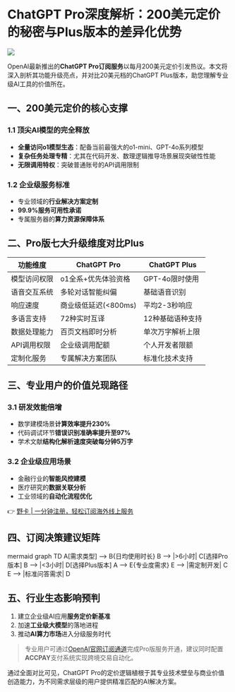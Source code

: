 # ChatGPT Pro深度解析：200美元定价的秘密与Plus版本的差异化优势

![](https://bbtdd.com/wp-content/uploads/img/17836250940.webp)

OpenAI最新推出的**ChatGPT Pro订阅服务**以每月200美元定价引发热议。本文将深入剖析其功能升级亮点，并对比20美元档的ChatGPT Plus版本，助您理解专业级AI工具的价值所在。

## 一、200美元定价的核心支撑
### 1.1 顶尖AI模型的完全释放
- **全量访问o1模型生态**：配备当前最强大的o1-mini、GPT-4o系列模型
- **复杂任务处理专精**：尤其在代码开发、数理逻辑推导场景展现突破性性能
- **无限调用特权**：突破普通账号的API调用限制

### 1.2 企业级服务标准
- 专业领域的**行业解决方案定制**
- **99.9%服务可用性承诺**
- 专属服务器的**算力资源保障体系**

## 二、Pro版七大升级维度对比Plus
| 功能维度        | ChatGPT Pro              | ChatGPT Plus       |
|---------------|--------------------------|-------------------|
| 模型访问权限    | o1全系+优先体验资格       | GPT-4o限时使用     |
| 语音交互系统    | 多轮对话智能纠偏          | 基础语音识别       |
| 响应速度        | 商业级低延迟(<800ms)     | 平均2-3秒响应     |
| 多语言支持      | 72种实时互译              | 12种基础语种支持   |
| 数据处理能力    | 百页文档即时分析           | 单次万字解析上限   |
| API调用权限    | 企业级调用配额             | 个人开发者限额     |
| 定制化服务      | 专属解决方案团队           | 标准化技术支持     |

## 三、专业用户的价值兑现路径
### 3.1 研发效能倍增
- 数学建模场景**计算效率提升230%**
- 代码调试环节**错误识别准确率提升至97%**
- 学术文献**结构化解析速度突破每分钟5万字**

### 3.2 企业级应用场景
- 金融行业的**智能风控建模**
- 医疗研究的**数据关联分析**
- 工业领域的**自动化流程优化**

👉 [野卡 | 一分钟注册，轻松订阅海外线上服务](https://bbtdd.com/yeka)

## 四、订阅决策建议矩阵
mermaid
graph TD
    A[需求类型] --> B{日均使用时长}
    B --> |>6小时| C[选择Pro版本]
    B --> |<3小时| D[选择Plus版本]
    A --> E{专业度需求}
    E --> |需定制开发| C
    E --> |标准问答需求| D


## 五、行业生态影响预判
1. 建立企业级AI应用**服务定价新基准**
2. 加速**工业级大模型**的落地进程
3. 推动**AI算力市场**进入分级服务时代

> 专业用户可通过[OpenAI官网订阅通道](https://bbtdd.com/yeka)完成Pro版服务开通，建议同时配置**ACCPAY**支付系统实现跨境交易自动化。

通过全面对比可见，ChatGPT Pro的定价逻辑植根于其专业技术壁垒与商业价值创造能力，为不同需求层级的用户提供精准匹配的AI解决方案。